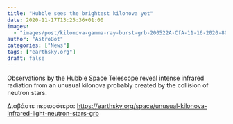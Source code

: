 ```yaml
---
title: "Hubble sees the brightest kilonova yet"
date: 2020-11-17T13:25:36+01:00
images:
  - "images/post/kilonova-gamma-ray-burst-grb-200522A-CfA-11-16-2020-800x450.jpg"
author: "AstroBot"
categories: ["News"]
tags: ["earthsky.org"]
draft: false
---
```


Observations by the Hubble Space Telescope reveal intense infrared radiation from an unusual kilonova probably created by the collision of neutron stars.

Διαβάστε περισσότερα: https://earthsky.org/space/unusual-kilonova-infrared-light-neutron-stars-grb
